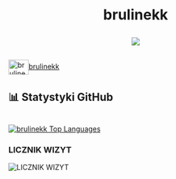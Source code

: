 <h1 align="center">brulinekk
<p align="center">
  <img src="https://readme-typing-svg.herokuapp.com/?center=true&vCenter=true&color=da3287&width=500&lines=+discord.gg/fivepvppl" />
</p></h1>

  <a href=https://www.youtube.com/@brulinekk target="blank"><img align="center" src="https://raw.githubusercontent.com/rahuldkjain/github-profile-readme-generator/master/src/images/icons/Social/youtube.svg" alt="brulinekk"
height="30" width="40" />brulinekk</a>
## 📊 Statystyki GitHub

  <br/>
      <a href="https://github.com/brulinekk/github-readme-stats"><img alt="brulinekk Top Languages" src="https://github-readme-stats.vercel.app/api/top-langs/?username=brulinekk&langs_count=8&count_private=true&layout=compact&theme=midnightpurple&hide_border=false&bg_color=0D1117" /></a>
  <br/>
 
 ### LICZNIK WIZYT
  ![LICZNIK WIZYT](https://profile-counter.glitch.me/brulinekk/count.svg)

